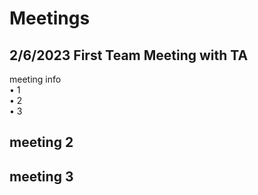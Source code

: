 # Meetings
## 2/6/2023 First Team Meeting with TA

  meeting info <br>
• 1<br>
• 2<br>
• 3<br>

## meeting 2

## meeting 3









